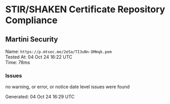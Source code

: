 # STIR/SHAKEN Certificate Repository Compliance

## Martini Security

Name: `https://p.mtsec.me/2e5a/TI3uNn-DMmqk.pem`\
Tested At: 04 Oct 24 16:22 UTC\
Time: 78ms

### Issues

no warning, or error, or notice date level issues were found

Generated: 04 Oct 24 16:29 UTC